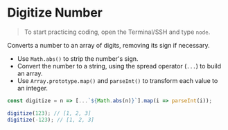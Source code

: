 # Digitize Number

> To start practicing coding, open the Terminal/SSH and type `node`.

Converts a number to an array of digits, removing its sign if necessary.

- Use `Math.abs()` to strip the number's sign.
- Convert the number to a string, using the spread operator (`...`) to build an array.
- Use `Array.prototype.map()` and `parseInt()` to transform each value to an integer.

```js
const digitize = n => [...`${Math.abs(n)}`].map(i => parseInt(i));
```

```js
digitize(123); // [1, 2, 3]
digitize(-123); // [1, 2, 3]
```
